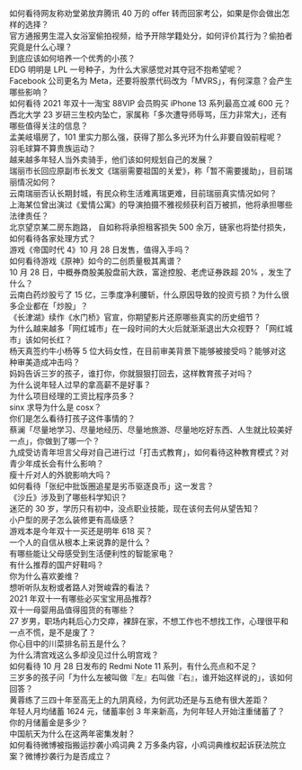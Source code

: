如何看待网友称劝堂弟放弃腾讯 40 万的 offer 转而回家考公，如果是你会做出怎样的选择？  
官方通报男生混入女浴室偷拍视频，给予开除学籍处分，如何评价其行为？偷拍者究竟是什么心理？  
到底应该如何培养一个优秀的小孩？  
EDG 明明是 LPL 一号种子，为什么大家感觉对其夺冠不抱希望呢？  
Facebook 公司更名为 Meta，还要将股票代码改为「MVRS」，有何深意？会产生哪些影响？  
如何看待 2021 年双十一淘宝 88VIP 会员购买 iPhone 13 系列最高立减 600 元？  
西北大学 23 岁研三生校内坠亡，家属称「多次遭导师辱骂，压力非常大」，还有哪些值得关注的信息？  
孟美岐塌房了，101 里实力那么强，获得了那么多光环为什么非要自毁前程呢？  
羽毛球算不算贵族运动？  
越来越多年轻人当外卖骑手，他们该如何规划自己的发展？  
瑞丽市长回应原副市长发文《瑞丽需要祖国的关爱》，称「暂不需要援助」，目前瑞丽情况如何？  
云南瑞丽否认长期封城，有民众称生活难离瑞更难，目前瑞丽真实情况如何？  
上海某位曾出演过《爱情公寓》的导演拍摄不雅视频获利百万被抓，他将承担哪些法律责任？  
北京望京某二房东跑路， 自如称将承担租客损失 500 余万，链家也将垫付损失，如何看待各家处理方式？  
游戏《帝国时代 4》10 月 28 日发售，值得入手吗？  
如何看待游戏《原神》如今的二创质量极其离谱？  
10 月 28 日，中概券商股美股盘前大跌，富途控股、老虎证券跌超 20% ，发生了什么？  
云南白药炒股亏了 15 亿，三季度净利腰斩，什么原因导致的投资亏损？为什么很多企业都在「炒股」？  
《长津湖》续作《水门桥》官宣，你期望影片还原哪些真实的历史细节？  
为什么越来越多「网红城市」在一段时间的大火后就渐渐退出大众视野？「网红城市」该如何长红？  
杨天真签约牛小杨等 5 位大码女性，在目前审美背景下能够被接受吗？能够对这种审美造成冲击吗？  
妈妈告诉三岁的孩子，谁打你，你就狠狠打回去，这样教育孩子对吗？  
为什么说年轻人过早的拿高薪不是好事？  
为什么项目经理的工资比程序员多？  
sinx 求导为什么是 cosx？  
你们是怎么看待打孩子这件事情的？  
蔡澜「尽量地学习、尽量地经历、尽量地旅游、尽量地吃好东西、人生就比较美好一点」，你做到了哪一个？  
九成受访青年坦言父母对自己进行过「打击式教育」，如何看待这种教育模式？对青少年成长会有什么影响？  
瘦十斤对人的外貌影响大吗？  
如何看待「张纪中批饭圈追星是劣币驱逐良币」这一发言？  
《沙丘》涉及到了哪些科学知识？  
迷茫的 30 岁，学历只有初中，没点职业技能，现在该何去何从望告知？  
小户型的房子怎么装修更有高级感？  
游戏本是今年双十一买还是明年 618 买？  
一个人的自信从根本上来说靠的是什么？  
有哪些能让父母感受到生活便利性的智能家电？  
有什么推荐的国产好鞋吗？  
你为什么喜欢姜维？  
想听听队友粉或者路人对贺峻霖的看法？  
2021 年双十一有哪些必买宝宝用品推荐?  
双十一母婴用品值得囤货的有哪些？  
27 岁男，职场内耗后心力交瘁，裸辞在家，不想工作也不想找工作，心理很平和一点不慌，是不是废了？  
你心目中的川菜排名前五是什么？  
为什么清宫戏这么多却没见过什么明宫戏？  
如何看待 10 月 28 日发布的 Redmi Note 11 系列，有什么亮点和不足？  
三岁多的孩子问「为什么左被叫做『左』右叫做『右』，谁开始这样说的」，该如何回答？  
黄蓉练了三四十年至高无上的九阴真经，为何武功还是与五绝有很大差距？  
年轻人月均储蓄 1624 元，储蓄率创 3 年来新高，为何年轻人开始注重储蓄了？你的月储蓄金是多少？  
中国航天为什么在这两年密集发射？  
如何看待微博被指搬运抄袭小鸡词典 2 万多条内容，小鸡词典维权起诉获法院立案？微博抄袭行为是否成立？  
